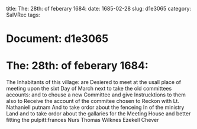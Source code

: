 title: The: 28th: of feberary 1684:
date: 1685-02-28
slug: d1e3065
category: SalVRec
tags: 




# Document: d1e3065


# The: 28th: of feberary 1684:

The Inhabitants of this village: are Desiered to meet at the usall place of meeting upon the sixt Day of March next to take the old committees accounts: and to chouse a new Committee and give Instrucktions to them also to Receive the account of the commitee chosen to Reckon with Lt. Nathaniell putnam And to take ordor about the fenceing In of the ministry Land and to take ordor about the gallaries for the Meeting House and better fitting the pulpitt:frances Nurs Thomas Wilknes Ezekell Chever
